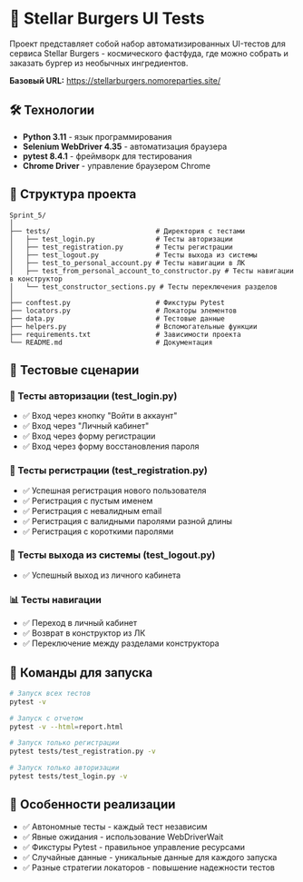 # 🍔 Stellar Burgers UI Tests   

Проект представляет собой набор автоматизированных UI-тестов для сервиса Stellar Burgers - космического фастфуда, где можно собрать и заказать бургер из необычных ингредиентов.

**Базовый URL:** https://stellarburgers.nomoreparties.site/

## 🛠 Технологии

- **Python 3.11** - язык программирования
- **Selenium WebDriver 4.35** - автоматизация браузера  
- **pytest 8.4.1** - фреймворк для тестирования
- **Chrome Driver** - управление браузером Chrome

## 📁 Структура проекта

```
Sprint_5/
│
├── tests/                          # Директория с тестами
│   ├── test_login.py               # Тесты авторизации
│   ├── test_registration.py        # Тесты регистрации
│   ├── test_logout.py              # Тесты выхода из системы
│   ├── test_to_personal_account.py # Тесты навигации в ЛК
│   ├── test_from_personal_account_to_constructor.py # Тесты навигации в конструктор
│   └── test_constructor_sections.py # Тесты переключения разделов
│
├── conftest.py                     # Фикстуры Pytest
├── locators.py                     # Локаторы элементов
├── data.py                         # Тестовые данные
├── helpers.py                      # Вспомогательные функции
├── requirements.txt                # Зависимости проекта
└── README.md                       # Документация
```

## 🧪 Тестовые сценарии

### 🔐 Тесты авторизации (test_login.py)
- ✅ Вход через кнопку "Войти в аккаунт"
- ✅ Вход через "Личный кабинет"  
- ✅ Вход через форму регистрации
- ✅ Вход через форму восстановления пароля

### 📝 Тесты регистрации (test_registration.py)
- ✅ Успешная регистрация нового пользователя
- ✅ Регистрация с пустым именем
- ✅ Регистрация с невалидным email
- ✅ Регистрация с валидными паролями разной длины
- ✅ Регистрация с короткими паролями

### 🚪 Тесты выхода из системы (test_logout.py)
- ✅ Успешный выход из личного кабинета

### 📊 Тесты навигации
- ✅ Переход в личный кабинет
- ✅ Возврат в конструктор из ЛК
- ✅ Переключение между разделами конструктора

## 🚀 Команды для запуска

```bash
# Запуск всех тестов
pytest -v

# Запуск с отчетом
pytest -v --html=report.html

# Запуск только регистрации
pytest tests/test_registration.py -v

# Запуск только авторизации  
pytest tests/test_login.py -v
```

## 🎯 Особенности реализации

- ✅ Автономные тесты - каждый тест независим
- ✅ Явные ожидания - использование WebDriverWait
- ✅ Фикстуры Pytest - правильное управление ресурсами
- ✅ Случайные данные - уникальные данные для каждого запуска
- ✅ Разные стратегии локаторов - повышение надежности тестов
